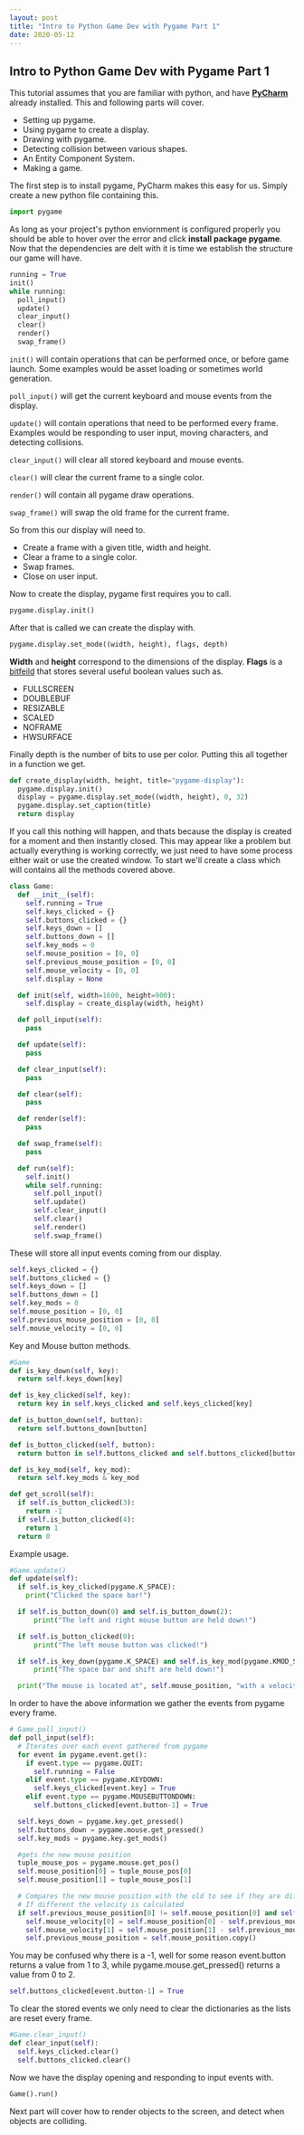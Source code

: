 ```yaml
---
layout: post
title: "Intro to Python Game Dev with Pygame Part 1"
date: 2020-05-12
---
```


## Intro to Python Game Dev with Pygame Part 1

This tutorial assumes that you are familiar with python, and have **[PyCharm](https://www.jetbrains.com/pycharm/)** already installed. This and following parts will cover.
- Setting up pygame.
- Using pygame to create a display.
- Drawing with pygame.
- Detecting collision between various shapes.
- An Entity Component System.    
- Making a game.

The first step is to install pygame, PyCharm makes this easy for us. Simply create a new python file containing this.
```python
import pygame
```

As long as your project's python enviornment is configured properly you should be able to hover over the error and click **install package pygame**. Now that the dependencies are delt with it is time we establish the structure our game will have.  
```python
running = True
init()
while running:
  poll_input()
  update()
  clear_input()
  clear()
  render()
  swap_frame()
```

`init()` will contain operations that can be performed once, or before game launch. Some examples would be asset loading or sometimes world generation. 

`poll_input()` will get the current keyboard and mouse events from the display.

`update()` will contain operations that need to be performed every frame. Examples would be responding to user input, moving characters, and detecting collisions.

`clear_input()` will clear all stored keyboard and mouse events.

`clear()` will clear the current frame to a single color.

`render()` will contain all pygame draw operations.

`swap_frame()` will swap the old frame for the current frame.

So from this our display will need to.
  - Create a frame with a given title, width and height.
  - Clear a frame to a single color.
  - Swap frames.
  - Close on user input.

Now to create the display, pygame first requires you to call.
```python
pygame.display.init()
```

After that is called we can create the display with.
```python
pygame.display.set_mode((width, height), flags, depth)
```
**Width** and **height** correspond to the dimensions of the display. **Flags** is a [bitfeild](https://wiki.python.org/moin/BitManipulation) that stores several useful boolean values such as.
- FULLSCREEN
- DOUBLEBUF
- RESIZABLE
- SCALED
- NOFRAME
- HWSURFACE

Finally depth is the number of bits to use per color. Putting this all together in a function we get.
```python
def create_display(width, height, title="pygame-display"):
  pygame.display.init()
  display = pygame.display.set_mode((width, height), 0, 32)
  pygame.display.set_caption(title)
  return display
```

If you call this nothing will happen, and thats because the display is created for a moment and then instantly closed. This may appear like a problem but actually everything is working correctly, we just need to have some process either wait or use the created window. To start we'll create a class which will contains all the methods covered above.
```python
class Game:
  def __init__(self):
    self.running = True
    self.keys_clicked = {}
    self.buttons_clicked = {}
    self.keys_down = []
    self.buttons_down = []
    self.key_mods = 0
    self.mouse_position = [0, 0]
    self.previous_mouse_position = [0, 0]
    self.mouse_velocity = [0, 0]
    self.display = None

  def init(self, width=1600, height=900):
    self.display = create_display(width, height)

  def poll_input(self):
    pass

  def update(self):
    pass

  def clear_input(self):
    pass

  def clear(self):
    pass

  def render(self):
    pass

  def swap_frame(self):
    pass

  def run(self):
    self.init()
    while self.running:
      self.poll_input()
      self.update()
      self.clear_input()
      self.clear()
      self.render()
      self.swap_frame()
```

These will store all input events coming from our display. 
```python
self.keys_clicked = {}
self.buttons_clicked = {}
self.keys_down = []
self.buttons_down = []
self.key_mods = 0
self.mouse_position = [0, 0]
self.previous_mouse_position = [0, 0]
self.mouse_velocity = [0, 0]
```

Key and Mouse button methods.
```python
#Game
def is_key_down(self, key):
  return self.keys_down[key]

def is_key_clicked(self, key):
  return key in self.keys_clicked and self.keys_clicked[key]

def is_button_down(self, button):
  return self.buttons_down[button]

def is_button_clicked(self, button):
  return button in self.buttons_clicked and self.buttons_clicked[button]

def is_key_mod(self, key_mod):
  return self.key_mods & key_mod

def get_scroll(self):
  if self.is_button_clicked(3):
    return -1
  if self.is_button_clicked(4):
    return 1
  return 0
```

Example usage.
```python
#Game.update()
def update(self):
  if self.is_key_clicked(pygame.K_SPACE):
    print("Clicked the space bar!")

  if self.is_button_down(0) and self.is_button_down(2):
      print("The left and right mouse button are held down!")

  if self.is_button_clicked(0):
      print("The left mouse button was clicked!")

  if self.is_key_down(pygame.K_SPACE) and self.is_key_mod(pygame.KMOD_SHIFT):
      print("The space bar and shift are held down!")

  print("The mouse is located at", self.mouse_position, "with a velocity of", self.mouse_velocity)
```

In order to have the above information we gather the events from pygame every frame.
```python
# Game.poll_input()
def poll_input(self):
  # Iterates over each event gathered from pygame
  for event in pygame.event.get():
    if event.type == pygame.QUIT:
      self.running = False
    elif event.type == pygame.KEYDOWN:
      self.keys_clicked[event.key] = True
    elif event.type == pygame.MOUSEBUTTONDOWN:
      self.buttons_clicked[event.button-1] = True

  self.keys_down = pygame.key.get_pressed()
  self.buttons_down = pygame.mouse.get_pressed()
  self.key_mods = pygame.key.get_mods()

  #gets the new mouse position
  tuple_mouse_pos = pygame.mouse.get_pos()
  self.mouse_position[0] = tuple_mouse_pos[0]
  self.mouse_position[1] = tuple_mouse_pos[1]

  # Compares the new mouse position with the old to see if they are different. 
  # If different the velocity is calculated
  if self.previous_mouse_position[0] != self.mouse_position[0] and self.previous_mouse_position[1] != self.mouse_position[1]:
    self.mouse_velocity[0] = self.mouse_position[0] - self.previous_mouse_position[0]
    self.mouse_velocity[1] = self.mouse_position[1] - self.previous_mouse_position[1]
    self.previous_mouse_position = self.mouse_position.copy()
```

You may be confused why there is a -1, well for some reason event.button returns a value from 1 to 3, while pygame.mouse.get_pressed() returns a value from 0 to 2. 
```python
self.buttons_clicked[event.button-1] = True
```

To clear the stored events we only need to clear the dictionaries as the lists are reset every frame.
```python
#Game.clear_input()
def clear_input(self):
  self.keys_clicked.clear()
  self.buttons_clicked.clear()
```

Now we have the display opening and responding to input events with. 
```python
Game().run()
```

Next part will cover how to render objects to the screen, and detect when objects are colliding. 